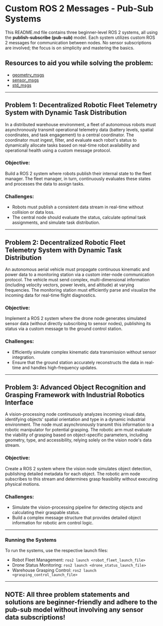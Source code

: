 # Custom ROS 2 Messages - Pub-Sub Systems

This README.md file contains three beginner-level ROS 2 systems, all using the **publish-subscribe (pub-sub)** model. 
Each system utilizes custom ROS 2 messages for communication between nodes. No sensor subscriptions are involved; the focus is on simplicity and mastering the basics.

## Resources to aid you while solving the problem:
- [geometry_msgs](https://docs.ros2.org/galactic/api/geometry_msgs/index-msg.html)
- [sensor_msgs](https://docs.ros2.org/galactic/api/sensor_msgs/index-msg.html)
- [std_msgs](https://docs.ros2.org/galactic/api/std_msgs/index-msg.html)

------------------------------------------------------------

## Problem 1: Decentralized Robotic Fleet Telemetry System with Dynamic Task Distribution
In a distributed warehouse environment, a fleet of autonomous robots must asynchronously transmit operational telemetry data (battery levels, spatial coordinates, and 
task engagement) to a central coordinator. The coordinator must ingest, filter, and evaluate each robot's status to dynamically allocate tasks based on real-time robot 
availability and operational health using a custom message protocol.

### Objective: 
Build a ROS 2 system where robots publish their internal state to the fleet manager. The fleet manager, in turn, continuously evaluates these states and processes 
the data to assign tasks.

### Challenges:
- Robots must publish a consistent data stream in real-time without collision or data loss.
- The central node should evaluate the status, calculate optimal task assignments, and simulate task distribution.

---------------------------------------------------------------

## Problem 2: Decentralized Robotic Fleet Telemetry System with Dynamic Task Distribution
An autonomous aerial vehicle must propagate continuous kinematic and power data to a monitoring station via a custom inter-node communication protocol. 
The vehicle must send complex, multi-dimensional information (including velocity vectors, power levels, and altitude) at varying frequencies. 
The monitoring station must efficiently parse and visualize the incoming data for real-time flight diagnostics.

### Objective:
 Implement a ROS 2 system where the drone node generates simulated sensor data (without directly subscribing to sensor nodes),
 publishing its status via a custom message to the ground control station.
 
 ### Challenges:
 - Efficiently simulate complex kinematic data transmission without sensor integration.
 - Ensure that the ground station accurately reconstructs the data in real-time and handles high-frequency updates.

----------------------------------------------------------------

## Problem 3: Advanced Object Recognition and Grasping Framework with Industrial Robotics Interface
A vision-processing node continuously analyzes incoming visual data, identifying objects' spatial orientation and type in a dynamic industrial environment. 
The node must asynchronously transmit this information to a robotic manipulator for potential grasping. The robotic arm must evaluate the viability of grasping based on
object-specific parameters, including geometry, type, and accessibility, relying solely on the vision node's data stream.

### Objective:
Create a ROS 2 system where the vision node simulates object detection, publishing detailed
metadata for each object. The robotic arm node subscribes to this stream and determines grasp 
feasibility without executing physical motions.

### Challenges:
- Simulate the vision-processing pipeline for detecting objects and calculating their graspable status.
- Build a complex message structure that provides detailed object information for robotic arm control logic.

-----------------------------------------------------

### Running the Systems
To run the systems, use the respective launch files:

- Robot Fleet Management: `ros2 launch <robot_fleet_launch_file>`
- Drone Status Monitoring: `ros2 launch <drone_status_launch_file>`
- Warehouse Grasping Control: `ros2 launch <grasping_control_launch_file>`

----------------------------------------------------------
## NOTE: All three problem statements and solutions are beginner-friendly and adhere to the pub-sub model without involving any sensor data subscriptions!
